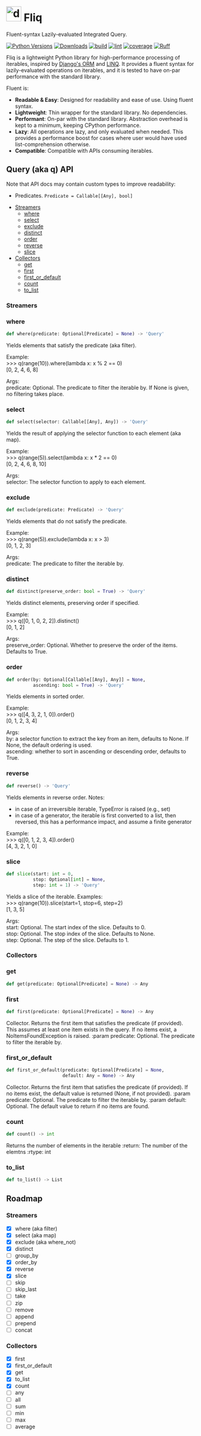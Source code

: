 #  <img src="assets/flick_emoji_2_small.png" alt="drawing" width="40" height="40"/> Fliq

Fluent-syntax Lazily-evaluated Integrated Query.

[![Python Versions](https://img.shields.io/badge/python-3.9%20|%203.10%20|%203.11-blue)](https://www.python.org/downloads/)
[![Downloads](https://img.shields.io/pypi/dm/fliq?link=https%3A%2F%2Fpypi.org%2Fproject%2Fop-log%2F)](https://pypi.org/project/fliq/)
[![build](https://img.shields.io/github/actions/workflow/status/oribarilan/fliq/package_build.yml)](https://github.com/oribarilan/fliq/actions/workflows/package_build.yml)
[![lint](https://img.shields.io/github/actions/workflow/status/oribarilan/fliq/lint.yml?label=lint)](https://github.com/oribarilan/fliq/actions/workflows/lint.yml)
[![coverage](https://img.shields.io/github/actions/workflow/status/oribarilan/fliq/coverage.yml?label=coverage%3E95%25)](https://github.com/oribarilan/fliq/actions/workflows/coverage.yml)
[![Ruff](https://img.shields.io/endpoint?url=https://raw.githubusercontent.com/astral-sh/ruff/main/assets/badge/v2.json)](https://github.com/astral-sh/ruff)

Fliq is a lightweight Python library for high-performance processing of iterables,
inspired by [Django's ORM](https://docs.djangoproject.com/en/4.2/topics/db/queries/)
and [LINQ](https://learn.microsoft.com/en-us/dotnet/standard/linq/).
It provides a fluent syntax for lazily-evaluated operations on iterables, 
and it is tested to have on-par performance with the standard library.

Fluent is:

- **Readable & Easy**: Designed for readability and ease of use. Using fluent syntax.
- **Lightweight**: Thin wrapper for the standard library. No dependencies.
- **Performant**: On-par with the standard library. 
Abstraction overhead is kept to a minimum, keeping CPython performance. 
- **Lazy**: All operations are lazy, and only evaluated when needed. 
This provides a performance boost for cases where user would have used list-comprehension otherwise.
- **Compatible**: Compatible with APIs consuming iterables.

## Query (aka q) API

Note that API docs may contain custom types to improve readability:
- Predicates. ```Predicate = Callable[[Any], bool]```

* [Streamers](#query.Streamers)
  * [where](#query.Query.where)
  * [select](#query.Query.select)
  * [exclude](#query.Query.exclude)
  * [distinct](#query.Query.distinct)
  * [order](#query.Query.order)
  * [reverse](#query.Query.reverse)
  * [slice](#query.Query.slice)
* [Collectors](#query.Collectors)
  * [get](#query.Query.get)
  * [first](#query.Query.first)
  * [first\_or\_default](#query.Query.first_or_default)
  * [count](#query.Query.count)
  * [to\_list](#query.Query.to_list)

<a id="query.Streamers"></a>

### Streamers

<a id="query.Query.where"></a>

### where

```python
def where(predicate: Optional[Predicate] = None) -> 'Query'
```

Yields elements that satisfy the predicate (aka filter).

Example:
    <br />
    >>> q(range(10)).where(lambda x: x % 2 == 0)
    <br />
    [0, 2, 4, 6, 8]

Args:
    <br />
    predicate: Optional. The predicate to filter the iterable by. If None is
    given, no filtering takes place.

<a id="query.Query.select"></a>

### select

```python
def select(selector: Callable[[Any], Any]) -> 'Query'
```

Yields the result of applying the selector function to each element (aka map).

Example:
    <br />
    >>> q(range(5)).select(lambda x: x * 2 == 0)
    <br />
    [0, 2, 4, 6, 8, 10]

Args:
    <br />
    selector: The selector function to apply to each element.

<a id="query.Query.exclude"></a>

### exclude

```python
def exclude(predicate: Predicate) -> 'Query'
```

Yields elements that do not satisfy the predicate.

Example:
    <br />
    >>> q(range(5)).exclude(lambda x: x > 3)
    <br />
    [0, 1, 2, 3]

Args:
    <br />
    predicate: The predicate to filter the iterable by.

<a id="query.Query.distinct"></a>

### distinct

```python
def distinct(preserve_order: bool = True) -> 'Query'
```

Yields distinct elements, preserving order if specified.

Example:
    <br />
    >>> q([0, 1, 0, 2, 2]).distinct()
    <br />
    [0, 1, 2]

Args:
    <br />
    preserve_order: Optional. Whether to preserve the order of the items. Defaults to True.

<a id="query.Query.order"></a>

### order

```python
def order(by: Optional[Callable[[Any], Any]] = None,
          ascending: bool = True) -> 'Query'
```

Yields elements in sorted order.

Example:
    <br />
    >>> q([4, 3, 2, 1, 0]).order()
    <br />
    [0, 1, 2, 3, 4]

Args:
    <br />
    by: a selector function to extract the key from an item, defaults to None.
    If None, the default ordering is used.
    <br />
    ascending: whether to sort in ascending or descending order, defaults to True.

<a id="query.Query.reverse"></a>

### reverse

```python
def reverse() -> 'Query'
```

Yields elements in reverse order.
Notes:
 - in case of an irreversible iterable, TypeError is raised (e.g., set)
 - in case of a generator, the iterable is first converted to a list, then reversed,
 this has a performance impact, and assume a finite generator

 Example:
    <br />
    >>> q([0, 1, 2, 3, 4]).order()
    <br />
    [4, 3, 2, 1, 0]

<a id="query.Query.slice"></a>

### slice

```python
def slice(start: int = 0,
          stop: Optional[int] = None,
          step: int = 1) -> 'Query'
```

Yields a slice of the iterable.
Examples:
    <br />
    >>> q(range(10)).slice(start=1, stop=6, step=2)
    <br />
    [1, 3, 5]

Args:
    <br />
    start: Optional. The start index of the slice. Defaults to 0.
    <br />
    stop: Optional. The stop index of the slice. Defaults to None.
    <br />
    step: Optional. The step of the slice. Defaults to 1.

<a id="query.Collectors"></a>

### Collectors

<a id="query.Query.get"></a>

### get

```python
def get(predicate: Optional[Predicate] = None) -> Any
```

<a id="query.Query.first"></a>

### first

```python
def first(predicate: Optional[Predicate] = None) -> Any
```

Collector.
Returns the first item that satisfies the predicate (if provided).
This assumes at least one item exists in the query.
If no items exist, a NoItemsFoundException is raised.
:param predicate: Optional. The predicate to filter the iterable by.

<a id="query.Query.first_or_default"></a>

### first\_or\_default

```python
def first_or_default(predicate: Optional[Predicate] = None,
                     default: Any = None) -> Any
```

Collector.
Returns the first item that satisfies the predicate (if provided).
If no items exist, the default value is returned (None, if not provided).
:param predicate: Optional. The predicate to filter the iterable by.
:param default: Optional. The default value to return if no items are found.

<a id="query.Query.count"></a>

### count

```python
def count() -> int
```

Returns the number of elements in the iterable
:return: The number of the elemtns
:rtype: int

<a id="query.Query.to_list"></a>

### to\_list

```python
def to_list() -> List
```



## Roadmap
### Streamers
- [x] where (aka filter)
- [x] select (aka map)
- [x] exclude (aka where_not) 
- [x] distinct
- [ ] group_by
- [x] order_by
- [x] reverse
- [x] slice
- [ ] skip
- [ ] skip_last
- [ ] take
- [ ] zip
- [ ] remove
- [ ] append
- [ ] prepend
- [ ] concat

### Collectors
- [x] first
- [x] first_or_default
- [x] get
- [x] to_list
- [x] count
- [ ] any
- [ ] all
- [ ] sum
- [ ] min
- [ ] max
- [ ] average
